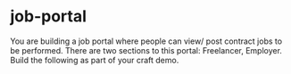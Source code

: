 # job-portal
You are building a job portal where people can view/ post contract jobs to be performed. There are two sections to this portal: Freelancer, Employer. Build the following as part of your craft demo.
